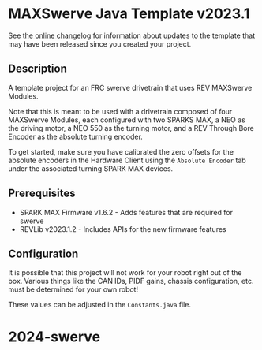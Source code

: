 # MAXSwerve Java Template v2023.1

See [the online changelog](https://github.com/REVrobotics/MAXSwerve-Java-Template/blob/main/CHANGELOG.md) for information about updates to the template that may have been released since you created your project.

## Description

A template project for an FRC swerve drivetrain that uses REV MAXSwerve Modules.

Note that this is meant to be used with a drivetrain composed of four MAXSwerve Modules, each configured with two SPARKS MAX, a NEO as the driving motor, a NEO 550 as the turning motor, and a REV Through Bore Encoder as the absolute turning encoder.

To get started, make sure you have calibrated the zero offsets for the absolute encoders in the Hardware Client using the `Absolute Encoder` tab under the associated turning SPARK MAX devices.

## Prerequisites

* SPARK MAX Firmware v1.6.2 - Adds features that are required for swerve
* REVLib v2023.1.2 - Includes APIs for the new firmware features

## Configuration

It is possible that this project will not work for your robot right out of the box. Various things like the CAN IDs, PIDF gains, chassis configuration, etc. must be determined for your own robot!

These values can be adjusted in the `Constants.java` file.
# 2024-swerve
